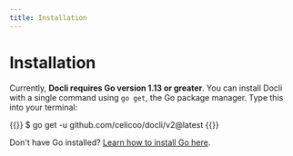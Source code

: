 ```yaml
---
title: Installation
---
```


# Installation

Currently, **Docli requires Go version 1.13 or greater**. You can install Docli with a single command using `go get`, the Go package manager. Type this into your terminal:

{{<highlight bash>}}
$ go get -u github.com/celicoo/docli/v2@latest
{{</highlight>}}

Don't have Go installed? [Learn how to install Go here](https://golang.org/doc/install).
